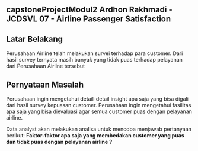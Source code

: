 ## capstoneProjectModul2 Ardhon Rakhmadi - JCDSVL 07 - Airline Passenger Satisfaction
## Latar Belakang
Perusahaan Airline telah melakukan survei terhadap para customer. Dari hasil survey ternyata masih banyak yang tidak puas terhadap pelayanan dari Perusahaan Airline tersebut
## Pernyataan Masalah
Perusahaan ingin mengetahui detail-detail insight apa saja yang bisa digali dari hasil survey kepuasan customer. Perusahaan ingin mengetahui fasilitas apa saja yang bisa dievaluasi agar semua customer puas dengan pelayanan airline.

Data analyst akan melakukan analisa untuk mencoba menjawab pertanyaan berikut:
**Faktor-faktor apa saja yang membedakan customer yang puas dan tidak puas dengan pelayanan airline ?**
